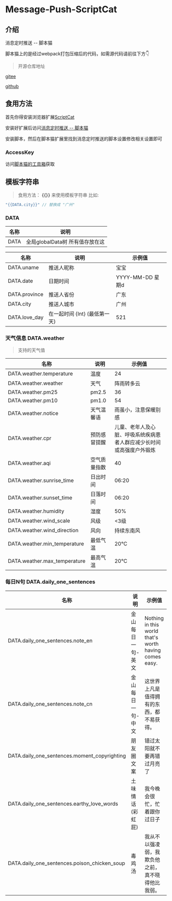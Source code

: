 <!--
 * @Author: 白羽
 * @Date: 2023-06-06 13:03:50
 * @LastEditors: 白羽
 * @LastEditTime: 2023-07-01 18:38:03
 * @FilePath: \Message-Push-ScriptCat\README.md
 * @Description: 
-->
# Message-Push-ScriptCat

## 介绍
消息定时推送 -- 脚本猫

脚本猫上的是经过webpack打包压缩后的代码，如需源代码请前往下方👇

> 开源仓库地址

[gitee](https://gitee.com/baiyu16/scriptcat-push-wexin/)

[github](https://github.com/1665169869/scriptcat-push-weixin)

## 食用方法

首先你得安装浏览器扩展[ScriptCat](https://scriptcat.org/)

安装好扩展后访问[消息定时推送 -- 脚本猫](https://scriptcat.org/script-show-page/1101)

安装脚本，然后在脚本猫扩展里找到消息定时推送的脚本设置修改相关设置即可

### AccessKey

访问[脚本猫的工具箱](https://sct.icodef.com/)获取

## 模板字符串

> 食用方法： **{{}}** 来使用模板字符串 比如:

```js
"{{DATA.city}}" // 替换成 "广州"
```

### DATA

|名称|说明|
|--|--|
|DATA|全局globalData树 所有值存放在这|

|名称|说明|示例值|
|--|--|--|
|DATA.uname|推送人昵称|宝宝|
|DATA.date|日期时间|YYYY-MM-DD 星期d|
|DATA.province|推送人省份|广东|
|DATA.city|推送人城市|广州|
|DATA.love_day|在一起时间 {Int} (最低第一天)|521|

### 天气信息 DATA.weather

> 支持的天气值

|名称|说明|示例值|
|--|--|--|
|DATA.weather.temperature|温度|24|
|DATA.weather.weather|天气|阵雨转多云|
|DATA.weather.pm25|pm2.5|36|
|DATA.weather.pm10|pm1.0|54|
|DATA.weather.notice|天气温馨语|雨虽小，注意保暖别感|
|DATA.weather.cpr|预防感冒提醒|儿童、老年人及心脏、呼吸系统疾病患者人群应减少长时间或高强度户外锻炼|
|DATA.weather.aqi|空气质量指数|40|
|DATA.weather.sunrise_time|日出时间|06:20|
|DATA.weather.sunset_time|日落时间|06:20|
|DATA.weather.humidity|湿度|50%|
|DATA.weather.wind_scale|风级|<3级|
|DATA.weather.wind_direction|风向|持续东南风|
|DATA.weather.min_temperature|最低气温|20℃|
|DATA.weather.max_temperature|最高气温|20℃|


### 每日N句 DATA.daily_one_sentences

|名称|说明|示例值|
|--|--|--|
|DATA.daily_one_sentences.note_en|金山每日一句-英文|Nothing in this world that's worth having comes easy.|
|DATA.daily_one_sentences.note_cn|金山每日一句-中文|这世界上凡是值得拥有的东西，都不易获得。|
|DATA.daily_one_sentences.moment_copyrighting|朋友圈文案|错过太阳就不要再错过月亮了|
|DATA.daily_one_sentences.earthy_love_words|土味情话(彩虹屁)|我今晚会很忙，忙着跟你过日子|
|DATA.daily_one_sentences.poison_chicken_soup|毒鸡汤|我从不以强凌弱，我欺负他之前，真不晓得他比我弱。|